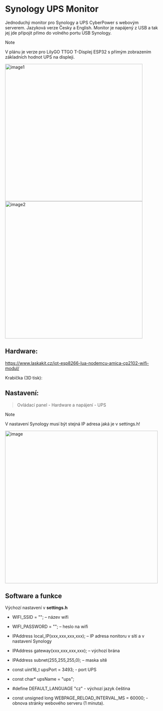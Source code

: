 # **Synology UPS Monitor**
Jednoduchý monitor pro Synology a UPS CyberPower s webovým serverem. Jazyková verze Česky a English.
Monitor je napájený z USB a tak jej jde připojit přímo do volného portu USB Synology.

> [!NOTE]
V plánu je verze pro LilyGO TTGO T-Displej ESP32 s přímým zobrazením základních hodnot UPS na displeji.

<p float="left">
  <img width="450" alt="image1" src="https://github.com/user-attachments/assets/5ea1c44d-da5c-4d18-a8ea-18e1f163d641" />
  <img width="450" alt="image2" src="https://github.com/user-attachments/assets/0f2d1d25-95f7-46e9-961b-ad1a9cba586f" />
</p>

## **Hardware:**
https://www.laskakit.cz/iot-esp8266-lua-nodemcu-amica-cp2102-wifi-modul/

Krabička (3D tisk):



## **Nastavení:**

>Ovládací panel - Hardware a napájení - UPS

> [!NOTE]
V nastavení Synology musí být stejná IP adresa jaká je v settings.h!

<img width="500" alt="image" src="https://github.com/user-attachments/assets/977d3a80-e999-47c3-a620-80372b1bf530" />


## **Software a funkce**

Výchozí nastavení v **settings.h**

- WIFI_SSID = ""; – název wifi
- WIFI_PASSWORD = "";  – heslo na wifi

- IPAddress local_IP(xxx,xxx,xxx,xxx); – IP adresa nonitoru v síti a v nastavení Synology
- IPAddress gateway(xxx,xxx,xxx,xxx); – výchozí brána
- IPAddress subnet(255,255,255,0); – maska sítě

- const uint16_t upsPort = 3493; - port UPS
- const char* upsName = "ups"; 

- #define DEFAULT_LANGUAGE "cz" - výchozí jazyk čeština
  
- const unsigned long WEBPAGE_RELOAD_INTERVAL_MS = 60000; - obnova stránky webového serveru (1 minuta).
